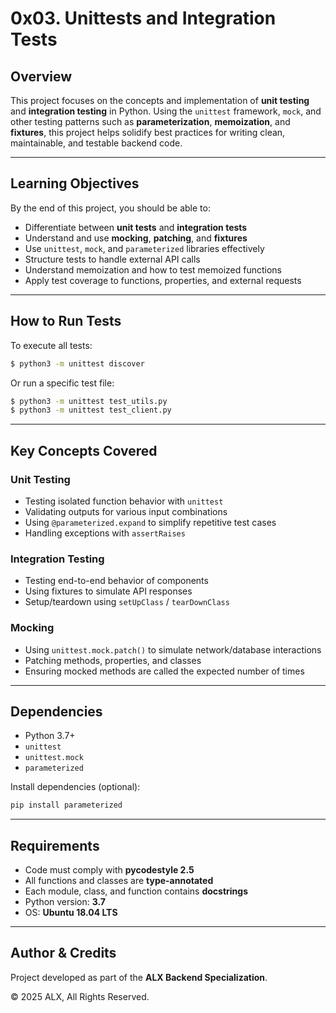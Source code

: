 #  0x03. Unittests and Integration Tests

##  Overview

This project focuses on the concepts and implementation of **unit testing** and **integration testing** in Python. Using the `unittest` framework, `mock`, and other testing patterns such as **parameterization**, **memoization**, and **fixtures**, this project helps solidify best practices for writing clean, maintainable, and testable backend code.

---

##  Learning Objectives

By the end of this project, you should be able to:

-  Differentiate between **unit tests** and **integration tests**
- Understand and use **mocking**, **patching**, and **fixtures**
-  Use `unittest`, `mock`, and `parameterized` libraries effectively
-  Structure tests to handle external API calls
-  Understand memoization and how to test memoized functions
-  Apply test coverage to functions, properties, and external requests

---



##  How to Run Tests

To execute all tests:

```bash
$ python3 -m unittest discover
````

Or run a specific test file:

```bash
$ python3 -m unittest test_utils.py
$ python3 -m unittest test_client.py
```

---

## Key Concepts Covered

###  Unit Testing

* Testing isolated function behavior with `unittest`
* Validating outputs for various input combinations
* Using `@parameterized.expand` to simplify repetitive test cases
* Handling exceptions with `assertRaises`

###  Integration Testing

* Testing end-to-end behavior of components
* Using fixtures to simulate API responses
* Setup/teardown using `setUpClass` / `tearDownClass`

###  Mocking

* Using `unittest.mock.patch()` to simulate network/database interactions
* Patching methods, properties, and classes
* Ensuring mocked methods are called the expected number of times

---

##  Dependencies

* Python 3.7+
* `unittest`
* `unittest.mock`
* `parameterized`

Install dependencies (optional):

```bash
pip install parameterized
```

---


##  Requirements

* Code must comply with **pycodestyle 2.5**
* All functions and classes are **type-annotated**
* Each module, class, and function contains **docstrings**
* Python version: **3.7**
* OS: **Ubuntu 18.04 LTS**

---

## Author & Credits

Project developed as part of the **ALX Backend Specialization**.

© 2025 ALX, All Rights Reserved.


